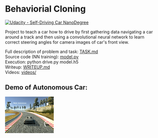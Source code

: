 # **Behaviorial Cloning**
[![Udacity - Self-Driving Car NanoDegree](https://s3.amazonaws.com/udacity-sdc/github/shield-carnd.svg)](http://www.udacity.com/drive)

Project to teach a car how to drive by first gathering data navigating a car around a track and then using a convolutional neural network to learn correct steering angles for camera images of car's front view.

Full description of problem and task: [TASK.md](TASK.md)  
Source code (NN training): [model.py](model.py)  
Execution: python drive.py model.h5  
Writeup: [WRITEUP.md](WRITEUP.md)  
Videos: [videos/](videos/)

## Demo of Autonomous Car:

![alt text](./videos/lap.gif)
